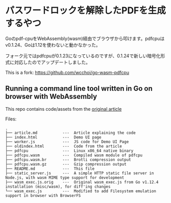 # パスワードロックを解除したPDFを生成するやつ

Goのpdf-cpuをWebAssembly(wasm)経由でブラウザから叩けます。pdfcpuはv0.1.24、Goは1.12を使わないと動かなかった。

フォーク元ではpdfcpuが0.1.23になっているのですが、0.1.24で新しい暗号化形式に対応したのでアップデートしました。

This is a fork: https://github.com/wcchoi/go-wasm-pdfcpu

## Running a command line tool written in Go on browser with WebAssembly

This repo contains code/assets from the [original article](https://github.com/wcchoi/go-wasm-pdfcpu/blob/master/article.md)

Files:
```
.
├── article.md           ---  Article explaining the code
├── index.html           ---  Demo UI page
├── worker.js            ---  JS code for Demo UI Page
├── oldindex.html        ---  Code from the article
├── pdfcpu               ---  Linux x86_64 native binary
├── pdfcpu.wasm          ---  Compiled wasm module of pdfcpu
├── pdfcpu.wasm.br       ---  Brotli compression output
├── pdfcpu.wasm.gz       ---  Gzip compression output
├── README.md            ---  This file
├── static_server.js     ---  A simple HTTP static file server in Node.js, with wasm MIME type support for development
├── wasm_exec.js.orig    ---  Original wasm_exec.js from Go v1.12.4 installation (misc/wasm), for diff'ing changes
└── wasm_exec.js         ---  Modified to add Filesystem emulation support in browser with BrowserFS
```

